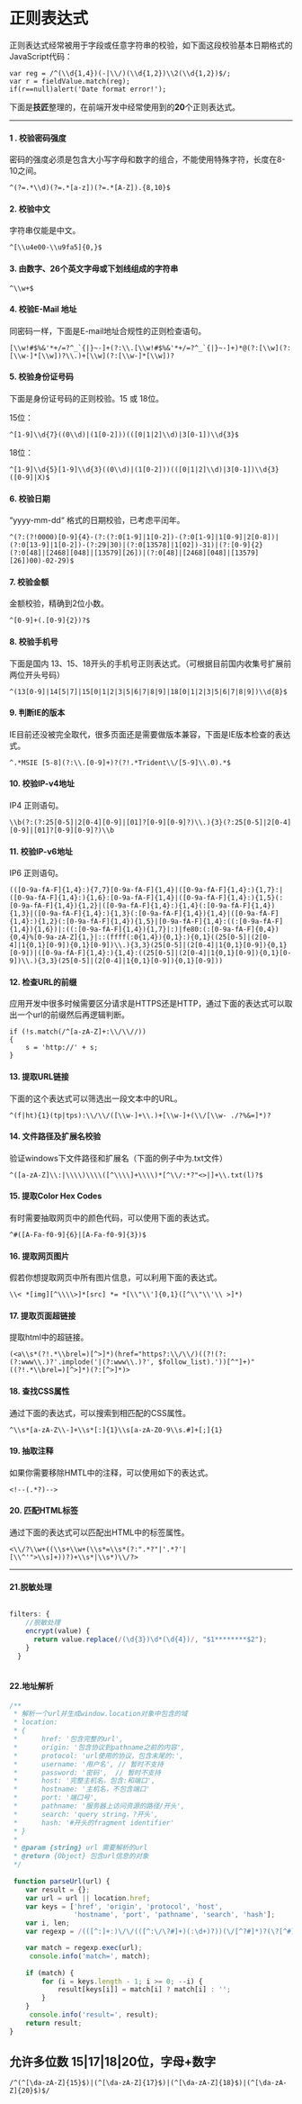 
       
# 正则表达式
<p>正则表达式经常被用于字段或任意字符串的校验，如下面这段校验基本日期格式的JavaScript代码：</p>
<pre class="hljs javascript"><code class="javascript"><span class="hljs-keyword">var</span> reg = <span class="hljs-regexp">/^(\\d{1,4})(-|\\/</span>)(\\d{<span class="hljs-number">1</span>,<span class="hljs-number">2</span>})\\<span class="hljs-number">2</span>(\\d{<span class="hljs-number">1</span>,<span class="hljs-number">2</span>})$/; 
<span class="hljs-keyword">var</span> r = fieldValue.match(reg);             
<span class="hljs-keyword">if</span>(r==<span class="hljs-literal">null</span>)alert(<span class="hljs-string">'Date format error!'</span>);           
</code></pre>
<p>下面是<strong>技匠</strong>整理的，在前端开发中经常使用到的<strong>20</strong>个正则表达式。</p>
<hr>
<h4><strong>1 . 校验密码强度</strong></h4>
<p>密码的强度必须是包含大小写字母和数字的组合，不能使用特殊字符，长度在8-10之间。</p>
<pre class="hljs ruby"><code class="ruby">^(?=.*\\d)(?=.*[a-z])(?=.*[A-Z]).{<span class="hljs-number">8</span>,<span class="hljs-number">10</span>}$
</code></pre>
<h4><strong>2. 校验中文</strong></h4>
<p>字符串仅能是中文。</p>
<pre class="hljs ruby"><code class="ruby">^[\\u4e0<span class="hljs-number">0</span>-\\u9fa5]{<span class="hljs-number">0</span>,}$
</code></pre>
<h4><strong>3. 由数字、26个英文字母或下划线组成的字符串</strong></h4>
<pre class="hljs ruby"><code class="ruby">^\\w+$
</code></pre>
<h4><strong>4. 校验E-Mail 地址</strong></h4>
<p>同密码一样，下面是E-mail地址合规性的正则检查语句。</p>
<pre class="hljs bash"><code class="bash">[\\w!<span class="hljs-comment">#$%&amp;'*+/=?^_`{|}~-]+(?:\\.[\\w!#$%&amp;'*+/=?^_`{|}~-]+)*@(?:[\\w](?:[\\w-]*[\\w])?\\.)+[\\w](?:[\\w-]*[\\w])?</span>
</code></pre>
<h4><strong>5. 校验身份证号码</strong></h4>
<p>下面是身份证号码的正则校验。15 或 18位。</p>
<p>15位：</p>
<pre class="hljs ruby"><code class="ruby">^[<span class="hljs-number">1</span>-<span class="hljs-number">9</span>]\\d{<span class="hljs-number">7</span>}((<span class="hljs-number">0</span>\\d)<span class="hljs-params">|(1[0-2]))(([0|</span><span class="hljs-number">1</span><span class="hljs-params">|2]\\d)|</span><span class="hljs-number">3</span>[<span class="hljs-number">0</span>-<span class="hljs-number">1</span>])\\d{<span class="hljs-number">3</span>}$
</code></pre>
<p>18位：</p>
<pre class="hljs ruby"><code class="ruby">^[<span class="hljs-number">1</span>-<span class="hljs-number">9</span>]\\d{<span class="hljs-number">5</span>}[<span class="hljs-number">1</span>-<span class="hljs-number">9</span>]\\d{<span class="hljs-number">3</span>}((<span class="hljs-number">0</span>\\d)<span class="hljs-params">|(1[0-2]))(([0|</span><span class="hljs-number">1</span><span class="hljs-params">|2]\\d)|</span><span class="hljs-number">3</span>[<span class="hljs-number">0</span>-<span class="hljs-number">1</span>])\\d{<span class="hljs-number">3</span>}([<span class="hljs-number">0</span>-<span class="hljs-number">9</span>]<span class="hljs-params">|X)$
</span></code></pre>
<h4><strong>6. 校验日期</strong></h4>
<p>“yyyy-mm-dd“ 格式的日期校验，已考虑平闰年。</p>
<pre class="hljs ruby"><code class="ruby">^(?<span class="hljs-symbol">:</span>(?!<span class="hljs-number">0000</span>)[<span class="hljs-number">0</span>-<span class="hljs-number">9</span>]{<span class="hljs-number">4</span>}-(?<span class="hljs-symbol">:</span>(?:<span class="hljs-number">0</span>[<span class="hljs-number">1</span>-<span class="hljs-number">9</span>]<span class="hljs-params">|1[0-2])-(?:0[1-9]|</span><span class="hljs-number">1</span>[<span class="hljs-number">0</span>-<span class="hljs-number">9</span>]<span class="hljs-params">|2[0-8])|</span>(?:<span class="hljs-number">0</span>[<span class="hljs-number">13</span>-<span class="hljs-number">9</span>]<span class="hljs-params">|1[0-2])-(?:29|</span><span class="hljs-number">30</span>)<span class="hljs-params">|(?:0[13578]|</span><span class="hljs-number">1</span>[<span class="hljs-number">02</span>])-<span class="hljs-number">31</span>)<span class="hljs-params">|(?:[0-9]{2}(?:0[48]|</span>[<span class="hljs-number">2468</span>][<span class="hljs-number">04</span>8]<span class="hljs-params">|[13579][26])|</span>(?:<span class="hljs-number">0</span>[<span class="hljs-number">48</span>]<span class="hljs-params">|[2468][048]|</span>[<span class="hljs-number">13579</span>][<span class="hljs-number">26</span>])<span class="hljs-number">00</span>)-<span class="hljs-number">02</span>-<span class="hljs-number">29</span>)$
</code></pre>
<h4><strong>7. 校验金额</strong></h4>
<p>金额校验，精确到2位小数。</p>
<pre class="hljs ruby"><code class="ruby">^[<span class="hljs-number">0</span>-<span class="hljs-number">9</span>]+(.[<span class="hljs-number">0</span>-<span class="hljs-number">9</span>]{<span class="hljs-number">2</span>})?$
</code></pre>
<h4><strong>8. 校验手机号</strong></h4>
<p>下面是国内 13、15、18开头的手机号正则表达式。（可根据目前国内收集号扩展前两位开头号码）</p>
<pre class="hljs ruby"><code class="ruby">^(<span class="hljs-number">13</span>[<span class="hljs-number">0</span>-<span class="hljs-number">9</span>]<span class="hljs-params">|14[5|</span><span class="hljs-number">7</span>]<span class="hljs-params">|15[0|</span><span class="hljs-number">1</span><span class="hljs-params">|2|</span><span class="hljs-number">3</span><span class="hljs-params">|5|</span><span class="hljs-number">6</span><span class="hljs-params">|7|</span><span class="hljs-number">8</span><span class="hljs-params">|9]|</span><span class="hljs-number">18</span>[<span class="hljs-number">0</span><span class="hljs-params">|1|</span><span class="hljs-number">2</span><span class="hljs-params">|3|</span><span class="hljs-number">5</span><span class="hljs-params">|6|</span><span class="hljs-number">7</span><span class="hljs-params">|8|</span><span class="hljs-number">9</span>])\\d{<span class="hljs-number">8</span>}$
</code></pre>
<h4><strong>9. 判断IE的版本</strong></h4>
<p>IE目前还没被完全取代，很多页面还是需要做版本兼容，下面是IE版本检查的表达式。</p>
<pre class="hljs ruby"><code class="ruby">^.*MSIE [<span class="hljs-number">5</span>-<span class="hljs-number">8</span>](?<span class="hljs-symbol">:</span>\\.[<span class="hljs-number">0</span>-<span class="hljs-number">9</span>]+)?(?!.*Trident\\/[<span class="hljs-number">5</span>-<span class="hljs-number">9</span>]\\.<span class="hljs-number">0</span>).*$
</code></pre>
<h4><strong>10. 校验IP-v4地址</strong></h4>
<p>IP4 正则语句。</p>
<pre class="hljs ruby"><code class="ruby">\\b(?<span class="hljs-symbol">:</span>(?:<span class="hljs-number">25</span>[<span class="hljs-number">0</span>-<span class="hljs-number">5</span>]<span class="hljs-params">|2[0-4][0-9]|</span>[<span class="hljs-number">01</span>]?[<span class="hljs-number">0</span>-<span class="hljs-number">9</span>][<span class="hljs-number">0</span>-<span class="hljs-number">9</span>]?)\\.){<span class="hljs-number">3</span>}(?:<span class="hljs-number">25</span>[<span class="hljs-number">0</span>-<span class="hljs-number">5</span>]<span class="hljs-params">|2[0-4][0-9]|</span>[<span class="hljs-number">01</span>]?[<span class="hljs-number">0</span>-<span class="hljs-number">9</span>][<span class="hljs-number">0</span>-<span class="hljs-number">9</span>]?)\\b
</code></pre>
<h4><strong>11. 校验IP-v6地址</strong></h4>
<p>IP6 正则语句。</p>
<pre class="hljs ruby"><code class="ruby">(([<span class="hljs-number">0</span>-<span class="hljs-number">9</span>a-fA-F]{<span class="hljs-number">1</span>,<span class="hljs-number">4</span>}<span class="hljs-symbol">:</span>){<span class="hljs-number">7</span>,<span class="hljs-number">7</span>}[<span class="hljs-number">0</span>-<span class="hljs-number">9</span>a-fA-F]{<span class="hljs-number">1</span>,<span class="hljs-number">4</span>}<span class="hljs-params">|([0-9a-fA-F]{1,4}:){1,7}:|</span>([<span class="hljs-number">0</span>-<span class="hljs-number">9</span>a-fA-F]{<span class="hljs-number">1</span>,<span class="hljs-number">4</span>}<span class="hljs-symbol">:</span>){<span class="hljs-number">1</span>,<span class="hljs-number">6</span>}<span class="hljs-symbol">:</span>[<span class="hljs-number">0</span>-<span class="hljs-number">9</span>a-fA-F]{<span class="hljs-number">1</span>,<span class="hljs-number">4</span>}<span class="hljs-params">|([0-9a-fA-F]{1,4}:){1,5}(:[0-9a-fA-F]{1,4}){1,2}|</span>([<span class="hljs-number">0</span>-<span class="hljs-number">9</span>a-fA-F]{<span class="hljs-number">1</span>,<span class="hljs-number">4</span>}<span class="hljs-symbol">:</span>){<span class="hljs-number">1</span>,<span class="hljs-number">4</span>}(<span class="hljs-symbol">:</span>[<span class="hljs-number">0</span>-<span class="hljs-number">9</span>a-fA-F]{<span class="hljs-number">1</span>,<span class="hljs-number">4</span>}){<span class="hljs-number">1</span>,<span class="hljs-number">3</span>}<span class="hljs-params">|([0-9a-fA-F]{1,4}:){1,3}(:[0-9a-fA-F]{1,4}){1,4}|</span>([<span class="hljs-number">0</span>-<span class="hljs-number">9</span>a-fA-F]{<span class="hljs-number">1</span>,<span class="hljs-number">4</span>}<span class="hljs-symbol">:</span>){<span class="hljs-number">1</span>,<span class="hljs-number">2</span>}(<span class="hljs-symbol">:</span>[<span class="hljs-number">0</span>-<span class="hljs-number">9</span>a-fA-F]{<span class="hljs-number">1</span>,<span class="hljs-number">4</span>}){<span class="hljs-number">1</span>,<span class="hljs-number">5</span>}<span class="hljs-params">|[0-9a-fA-F]{1,4}:((:[0-9a-fA-F]{1,4}){1,6})|</span><span class="hljs-symbol">:</span>((<span class="hljs-symbol">:</span>[<span class="hljs-number">0</span>-<span class="hljs-number">9</span>a-fA-F]{<span class="hljs-number">1</span>,<span class="hljs-number">4</span>}){<span class="hljs-number">1</span>,<span class="hljs-number">7</span>}<span class="hljs-params">|:)|</span><span class="hljs-symbol">fe80:</span>(<span class="hljs-symbol">:</span>[<span class="hljs-number">0</span>-<span class="hljs-number">9</span>a-fA-F]{<span class="hljs-number">0</span>,<span class="hljs-number">4</span>}){<span class="hljs-number">0</span>,<span class="hljs-number">4</span>}<span class="hljs-string">%[0-9a-zA-Z]</span>{<span class="hljs-number">1</span>,}<span class="hljs-params">|::(ffff(:0{1,4}){0,1}:){0,1}((25[0-5]|</span>(<span class="hljs-number">2</span>[<span class="hljs-number">0</span>-<span class="hljs-number">4</span>]<span class="hljs-params">|1{0,1}[0-9]){0,1}[0-9])\\.){3,3}(25[0-5]|</span>(<span class="hljs-number">2</span>[<span class="hljs-number">0</span>-<span class="hljs-number">4</span>]<span class="hljs-params">|1{0,1}[0-9]){0,1}[0-9])|</span>([<span class="hljs-number">0</span>-<span class="hljs-number">9</span>a-fA-F]{<span class="hljs-number">1</span>,<span class="hljs-number">4</span>}<span class="hljs-symbol">:</span>){<span class="hljs-number">1</span>,<span class="hljs-number">4</span>}<span class="hljs-symbol">:</span>((<span class="hljs-number">25</span>[<span class="hljs-number">0</span>-<span class="hljs-number">5</span>]<span class="hljs-params">|(2[0-4]|</span><span class="hljs-number">1</span>{<span class="hljs-number">0</span>,<span class="hljs-number">1</span>}[<span class="hljs-number">0</span>-<span class="hljs-number">9</span>]){<span class="hljs-number">0</span>,<span class="hljs-number">1</span>}[<span class="hljs-number">0</span>-<span class="hljs-number">9</span>])\\.){<span class="hljs-number">3</span>,<span class="hljs-number">3</span>}(<span class="hljs-number">25</span>[<span class="hljs-number">0</span>-<span class="hljs-number">5</span>]<span class="hljs-params">|(2[0-4]|</span><span class="hljs-number">1</span>{<span class="hljs-number">0</span>,<span class="hljs-number">1</span>}[<span class="hljs-number">0</span>-<span class="hljs-number">9</span>]){<span class="hljs-number">0</span>,<span class="hljs-number">1</span>}[<span class="hljs-number">0</span>-<span class="hljs-number">9</span>]))
</code></pre>
<h4><strong>12. 检查URL的前缀</strong></h4>
<p>应用开发中很多时候需要区分请求是HTTPS还是HTTP，通过下面的表达式可以取出一个url的前缀然后再逻辑判断。</p>
<pre class="hljs javascript"><code class="javascript"><span class="hljs-keyword">if</span> (!s.match(<span class="hljs-regexp">/^[a-zA-Z]+:\\/</span>\\<span class="hljs-comment">//))</span>
{
    s = <span class="hljs-string">'http://'</span> + s;
}
</code></pre>
<h4><strong>13. 提取URL链接</strong></h4>
<p>下面的这个表达式可以筛选出一段文本中的URL。</p>
<pre class="hljs ruby"><code class="ruby">^(f<span class="hljs-params">|ht){1}(tp|</span>tps)<span class="hljs-symbol">:</span>\\/\\/([\\w-]+\\.)+[\\w-]+(\\/[\\w- ./?%&amp;=]*)?
</code></pre>
<h4><strong>14. 文件路径及扩展名校验</strong></h4>
<p>验证windows下文件路径和扩展名（下面的例子中为.txt文件）</p>
<pre class="hljs ruby"><code class="ruby">^([a-zA-Z]\\<span class="hljs-symbol">:|</span>\\\\)\\\\([^\\\\]+\\\\)*[^\\/<span class="hljs-symbol">:*</span>?<span class="hljs-string">"&lt;&gt;|]+\\.txt(l)?$
</span></code></pre>
<h4><strong>15. 提取Color Hex  Codes</strong></h4>
<p>有时需要抽取网页中的颜色代码，可以使用下面的表达式。</p>
<pre class="hljs bash"><code class="bash">^<span class="hljs-comment">#([A-Fa-f0-9]{6}|[A-Fa-f0-9]{3})$</span>
</code></pre>
<h4><strong>16. 提取网页图片</strong></h4>
<p>假若你想提取网页中所有图片信息，可以利用下面的表达式。</p>
<pre class="hljs bash"><code class="bash">\\&lt; *[img][^\\\\&gt;]*[src] *= *[\\<span class="hljs-string">"\\']{0,1}([^\\"</span>\\<span class="hljs-string">'\\ &gt;]*)
</span></code></pre>
<h4><strong>17. 提取页面超链接</strong></h4>
<p>提取html中的超链接。</p>
<pre class="hljs bash"><code class="bash">(&lt;a\\s*(?!.*\\brel=)[^&gt;]*)(href=<span class="hljs-string">"https?:\\/\\/)((?!(?:(?:www\\.)?'.implode('|(?:www\\.)?', <span class="hljs-variable">$follow_list</span>).'))[^"</span>]+)<span class="hljs-string">"((?!.*\\brel=)[^&gt;]*)(?:[^&gt;]*)&gt;
</span></code></pre>
<h4><strong>18. 查找CSS属性</strong></h4>
<p>通过下面的表达式，可以搜索到相匹配的CSS属性。</p>
<pre class="hljs bash"><code class="bash">^\\s*[a-zA-Z\\-]+\\s*[:]{1}\\s[a-zA-Z0-9\\s.<span class="hljs-comment">#]+[;]{1}</span>
</code></pre>
<h4><strong>19. 抽取注释</strong></h4>
<p>如果你需要移除HMTL中的注释，可以使用如下的表达式。</p>
<pre class="hljs xml"><code class="xml"><span class="hljs-comment">&lt;!--(.*?)--&gt;</span>
</code></pre>
<h4><strong>20. 匹配HTML标签</strong></h4>
<p>通过下面的表达式可以匹配出HTML中的标签属性。</p>
<pre class="hljs ruby"><code class="ruby">&lt;\\/?\\w+((\\s+\\w+(\\s*=\\s*(?<span class="hljs-symbol">:<span class="hljs-string">".*?"</span>|<span class="hljs-string">'.*?'</span>|</span>[\\^<span class="hljs-string">'"&gt;\\s]+))?)+\\s*|\\s*)\\/?&gt;
</span></code></pre>
<hr>

#### 21.脱敏处理

```js

filters: {
    //脱敏处理
    encrypt(value) {
      return value.replace(/(\d{3})\d*(\d{4})/, "$1********$2");
    }
  }
  
```
#### 22.地址解析

```js
/**
 * 解析一个url并生成window.location对象中包含的域
 * location:
 * {
 *      href: '包含完整的url',
 *      origin: '包含协议到pathname之前的内容',
 *      protocol: 'url使用的协议，包含末尾的:',
 *      username: '用户名', // 暂时不支持
 *      password: '密码',  // 暂时不支持
 *      host: '完整主机名，包含:和端口',
 *      hostname: '主机名，不包含端口'
 *      port: '端口号',
 *      pathname: '服务器上访问资源的路径/开头',
 *      search: 'query string，?开头',
 *      hash: '#开头的fragment identifier'
 * }
 *
 * @param {string} url 需要解析的url
 * @return {Object} 包含url信息的对象
 */
 
 function parseUrl(url) {
    var result = {};
    var url = url || location.href;
    var keys = ['href', 'origin', 'protocol', 'host',
                'hostname', 'port', 'pathname', 'search', 'hash'];
    var i, len;
    var regexp = /(([^:]+:)\/\/(([^:\/\?#]+)(:\d+)?))(\/[^?#]*)?(\?[^#]*)?(#.*)?/;

    var match = regexp.exec(url);
	 console.info('match=', match);
	 
    if (match) {
        for (i = keys.length - 1; i >= 0; --i) {
            result[keys[i]] = match[i] ? match[i] : '';
        }
    }
	 console.info('result=', result);
    return result;
}
```

## 允许多位数 15|17|18|20位，字母+数字

```
/^(^[\da-zA-Z]{15}$)|(^[\da-zA-Z]{17}$)|(^[\da-zA-Z]{18}$)|(^[\da-zA-Z]{20}$)$/
```

